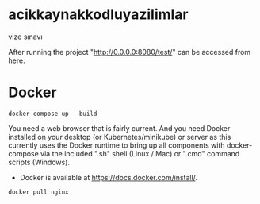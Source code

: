 # acikkaynakkodluyazilimlar
vize sınavı

After running the project "http://0.0.0.0:8080/test/" can be accessed from here.

# Docker
```npm
docker-compose up --build
```
You need a web browser that is fairly current. And you need Docker installed on your desktop (or Kubernetes/minikube) or server as this currently uses the Docker runtime to bring up all components with docker-compose via the included ".sh" shell (Linux / Mac) or ".cmd" command scripts (Windows).
- Docker is available at https://docs.docker.com/install/.

```npm
docker pull nginx
```


